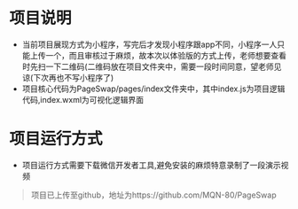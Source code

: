 # 项目说明
* 当前项目展现方式为小程序，写完后才发现小程序跟app不同，小程序一人只能上传一个，而且审核过于麻烦，故本次以体验版的方式上传，老师想要查看时先扫一下二维码(二维码放在项目文件夹中，需要一段时间同意，望老师见谅(下次再也不写小程序了)
* 项目核心代码为PageSwap/pages/index文件夹中，其中index.js为项目逻辑代码,index.wxml为可视化逻辑界面
# 项目运行方式
* 项目运行方式需要下载微信开发者工具,避免安装的麻烦特意录制了一段演示视频
> 项目已上传至github，地址为https://github.com/MQN-80/PageSwap